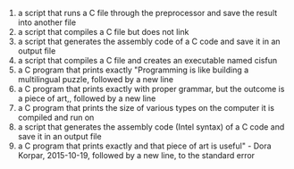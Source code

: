1. a script that runs a C file through the preprocessor and save the result into another file
2. a script that compiles a C file but does not link
3. a script that generates the assembly code of a C code and save it in an output file
4. a script that compiles a C file and creates an executable named cisfun
5. a C program that prints exactly "Programming is like building a multilingual puzzle, followed by a new line
6. a C program that prints exactly with proper grammar, but the outcome is a piece of art,, followed by a new line
7. a C program that prints the size of various types on the computer it is compiled and run on
8. a script that generates the assembly code (Intel syntax) of a C code and save it in an output file
9. a C program that prints exactly and that piece of art is useful" - Dora Korpar, 2015-10-19, followed by a new line, to the standard error
